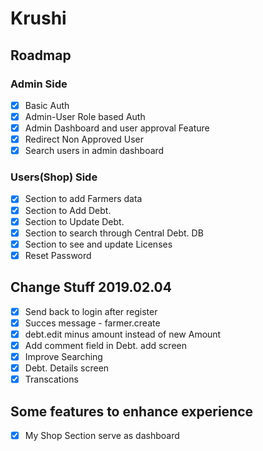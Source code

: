 # Krushi

## Roadmap

### Admin Side
 - [x] Basic Auth
 - [x] Admin-User Role based Auth
 - [x] Admin Dashboard and user approval Feature 
 - [x] Redirect Non Approved User
 - [x] Search users in admin dashboard

### Users(Shop) Side
 - [x] Section to add Farmers data
 - [x] Section to Add Debt.
 - [x] Section to Update Debt.
 - [x] Section to search through Central Debt. DB
 - [x] Section to see and update Licenses
 - [x] Reset Password

## Change Stuff 2019.02.04
 - [x] Send back to login after register
 - [x] Succes message - farmer.create
 - [x] debt.edit minus amount instead of new Amount
 - [x] Add comment field in Debt. add screen
 - [x] Improve Searching
 - [x] Debt. Details screen 
 - [x] Transcations

## Some features to enhance experience
 - [x] My Shop Section serve as dashboard